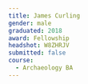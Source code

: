 ```yaml
---
title: James Curling
gender: male
graduated: 2018
award: Fellowship
headshot: W8ZHRJV
submitted: false
course:
  - Archaeology BA
---
```


